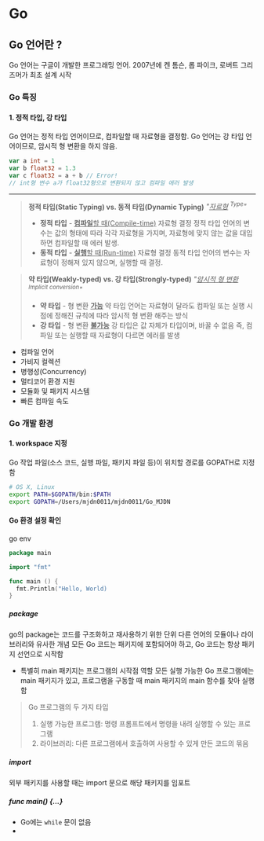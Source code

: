 # Go

## Go 언어란 ?
Go 언어는 구글이 개발한 프로그래밍 언어.
2007년에 켄 톰슨, 롭 파이크, 로버트 그리즈머가 최초 설계 시작

### Go 특징
#### 1. 정적 타입, 강 타입
Go 언어는 정적 타입 언어이므로, 컴파일할 때 자료형을 결정함.
Go 언어는 강 타입 언어이므로, 암시적 형 변환을 하지 않음.
```go
var a int = 1
var b float32 = 1.3
var c float32 = a + b // Error!
// int형 변수 a가 float32형으로 변환되지 않고 컴파일 에러 발생
```
---
> **정적 타입(Static Typing) vs. 동적 타입(Dynamic Typing)**
> *"<u>자료형</u> <sup>Type</sup>"*
> * **정적 타입** - <u>**컴파일**할 때(Compile-time)</u> 자료형 결정
> 정적 타입 언어의 변수는 값의 형태에 따라 각각 자료형을 가지며, 자료형에 맞지 않는 값을 대입하면 컴파일할 때 에러 발생.
> * **동적 타입** - <u>**실행**할 때(Run-time)</u> 자료형 결정
> 동적 타입 언어의 변수는 자료형이 정해져 있지 않으며, 실행할 때 결정.

> **약 타입(Weakly-typed) vs. 강 타입(Strongly-typed)**
> *"<u>암시적 형 변환</u> <sup>Implicit conversion</sup>"*
> * **약 타입** - 형 변환 **<u>가능</u>**
> 약 타입 언어는 자료형이 달라도 컴파일 또는 실행 시점에 정해진 규칙에 따라 암시적 형 변환 해주는 방식
> * **강 타입** - 형 변환 **<u>불가능</u>**
> 강 타입은 값 자체가 타입이며, 바꿀 수 없음
> 즉, 컴파일 또는 실행할 때 자료형이 다르면 에러를 발생




* 컴파일 언어
* 가비지 컬렉션
* 병행성(Concurrency)
* 멀티코어 환경 지원
* 모듈화 및 패키지 시스템
* 빠른 컴파일 속도


### Go 개발 환경
#### 1. workspace 지정
Go 작업 파일(소스 코드, 실행 파일, 패키지 파일 등)이 위치할 경로를 GOPATH로 지정함
```bash
# OS X, Linux
export PATH=$GOPATH/bin:$PATH
export GOPATH=/Users/mjdn0011/mjdn0011/Go_MJDN
```

#### Go 환경 설정 확인
go env

```go
package main

import "fmt"

func main () {
  fmt.Println("Hello, World)
}
```

##### package
go의 package는 코드를 구조화하고 재사용하기 위한 단위
다른 언어의 모듈이나 라이브러리와 유사한 개념
모든 Go 코드는 패키지에 포함되어야 하고, 
Go 코드는 항상 패키지 선언으로 시작함
* 특별히 main 패키지는 프로그램의 시작점 역할
모든 실행 가능한 Go 프로그램에는 main 패키지가 있고,
프로그램을 구동할 때 main 패키지의 main 함수를 찾아 실행함

> Go 프로그램의 두 가지 타입
> 1. 실행 가능한 프로그램: 명령 프롬프트에서 명령을 내려 실행할 수 있는 프로그램
> 2. 라이브러리: 다른 프로그램에서 호출하여 사용할 수 있게 만든 코드의 묶음

##### import 
외부 패키지를 사용할 때는 import 문으로 해당 패키지를 임포트

##### func main() {...}


* Go에는 `while` 문이 없음
* 